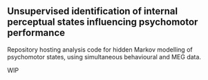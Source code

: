 ## Unsupervised identification of internal perceptual states influencing psychomotor performance

Repository hosting analysis code for hidden Markov modelling of psychomotor states, using simultaneous behavioural and MEG data.

WIP
